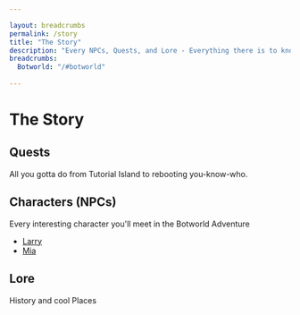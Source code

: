 ```yaml
---

layout: breadcrumbs
permalink: /story
title: "The Story"
description: "Every NPCs, Quests, and Lore - Everything there is to know about it on the Botworld Community Wiki! \n- Pirate Captain's Location \n- Story Line \n- Interesting environment \n- Be aware of the Spoilers!"
breadcrumbs:
  Botworld: "/#botworld"
  
---
```


# The Story


<div markdown="1" class=" ghcms ghcms-main">



## Quests

All you gotta do from Tutorial Island to rebooting you-know-who.

## Characters (NPCs)

Every interesting character you'll meet in the Botworld Adventure
 
- [Larry](/larry)
- [Mia](/mia)

## Lore 

History and cool Places

</div>
